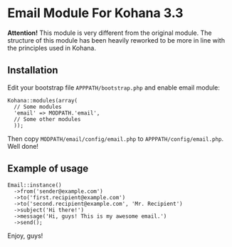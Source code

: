 # Email Module For Kohana 3.3

__Attention!__ This module is very different from the original module. The structure
of this module has been heavily reworked to be more in line with the principles
used in Kohana.

## Installation

Edit your bootstrap file `APPPATH/bootstrap.php` and enable email module:

~~~
Kohana::modules(array(
  // Some modules
  'email' => MODPATH.'email',
  // Some other modules
  ));
~~~

Then copy `MODPATH/email/config/email.php` to `APPPATH/config/email.php`.
Well done!

## Example of usage

~~~
Email::instance()
  ->from('sender@example.com')
  ->to('first.recipient@example.com')
  ->to('second.recipient@example.com', 'Mr. Recipient')
  ->subject('Hi there!')
  ->message('Hi, guys! This is my awesome email.')
  ->send();
~~~

Enjoy, guys!

